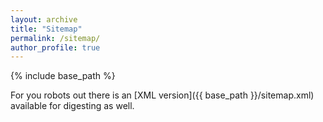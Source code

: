 ```yaml
---
layout: archive
title: "Sitemap"
permalink: /sitemap/
author_profile: true
---
```

{% include base_path %}

 For you robots out there is an [XML version]({{ base_path }}/sitemap.xml) available for digesting as well.
